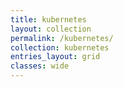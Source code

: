 ```yaml
---
title: kubernetes
layout: collection
permalink: /kubernetes/
collection: kubernetes
entries_layout: grid
classes: wide
---
```

